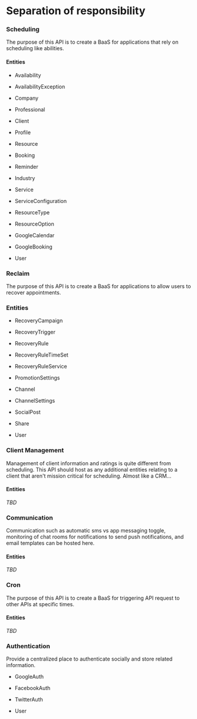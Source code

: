 # Separation of responsibility

### Scheduling

The purpose of this API is to create a BaaS for applications that rely on scheduling like abilities.

#### Entities

- Availability
- AvailabilityException

- Company
- Professional
- Client
- Profile
- Resource

- Booking
- Reminder

- Industry
- Service

- ServiceConfiguration
- ResourceType
- ResourceOption

- GoogleCalendar
- GoogleBooking

- User

### Reclaim

The purpose of this API is to create a BaaS for applications to allow users to recover appointments.

### Entities

- RecoveryCampaign
- RecoveryTrigger

- RecoveryRule
- RecoveryRuleTimeSet
- RecoveryRuleService

- PromotionSettings

- Channel
- ChannelSettings

- SocialPost
- Share

- User

### Client Management

Management of client information and ratings is quite different from scheduling. This API should host as any additional entities relating to a client that aren't mission critical for scheduling. Almost like a CRM...

#### Entities

*TBD*

### Communication

Communication such as automatic sms vs app messaging toggle, monitoring of chat rooms for notifications to send push notifications, and email templates can be hosted here.

#### Entities

*TBD*

### Cron

The purpose of this API is to create a BaaS for triggering API request to other APIs at specific times.

#### Entities

*TBD*

### Authentication

Provide a centralized place to authenticate socially and store related information.

- GoogleAuth
- FacebookAuth
- TwitterAuth

- User
